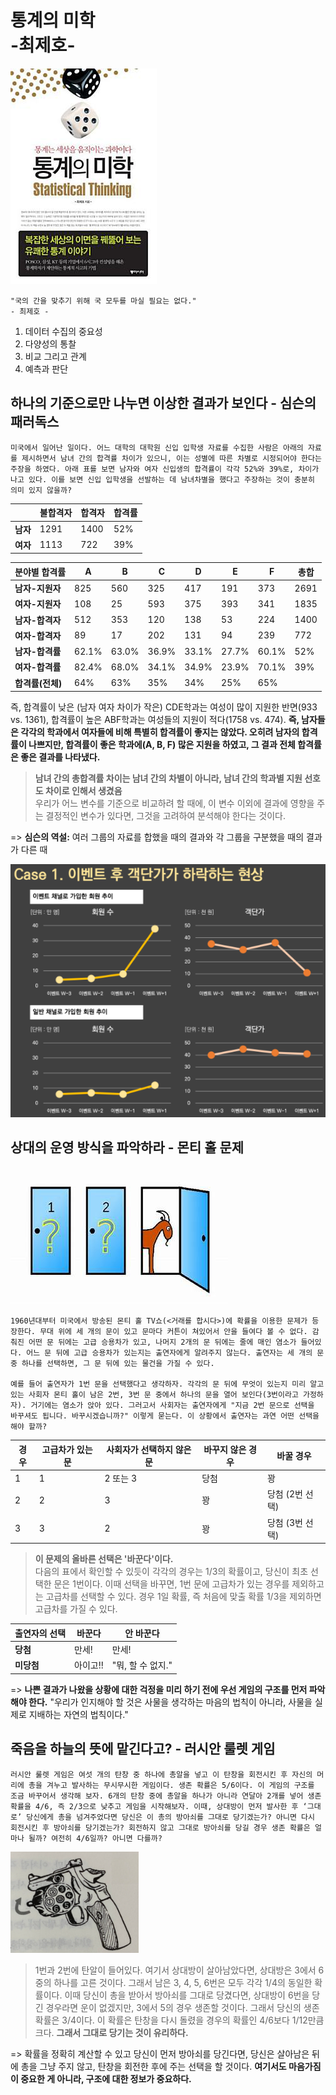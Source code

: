 # 통계의 미학<br>-최제호-

![스크린샷](../image/screenshot13.png)

```
"국의 간을 맞추기 위해 국 모두를 마실 필요는 없다."
- 최제호 -
```

1. 데이터 수집의 중요성
2. 다양성의 통찰
3. 비교 그리고 관계
4. 예측과 판단

## 하나의 기준으로만 나누면 이상한 결과가 보인다 - 심슨의 패러독스

```
미국에서 일어난 일이다. 어느 대학의 대학원 신입 입학생 자료를 수집한 사람은 아래의 자료를 제시하면서 남녀 간의 합격률 차이가 있으니, 이는 성별에 따른 차별로 시정되어야 한다는 주장을 하였다. 아래 표를 보면 남자와 여자 신입생의 합격률이 각각 52%와 39%로, 차이가 나고 있다. 이를 보면 신입 입학생을 선발하는 데 남녀차별을 했다고 주장하는 것이 충분히 의미 있지 않을까?
```

|           | 불합격자 | 합격자 | 합격률 |
|-----------|----------|--------|--------|
| **남자**  | 1291     | 1400   | 52%    |
| **여자**  | 1113     | 722    | 39%    |

| 분야별 합격률     | A      | B      | C      | D      | E      | F      | 총합   |
|------------------|--------|--------|--------|--------|--------|--------|--------|
| **남자-지원자**  | 825    | 560    | 325    | 417    | 191    | 373    | 2691   |
| **여자-지원자**  | 108    | 25     | 593    | 375    | 393    | 341    | 1835   |
| **남자-합격자**  | 512    | 353    | 120    | 138    | 53     | 224    | 1400   |
| **여자-합격자**  | 89     | 17     | 202    | 131    | 94     | 239    | 772    |
| **남자-합격률**  | 62.1%  | 63.0%  | 36.9%  | 33.1%  | 27.7%  | 60.1%  | 52%    |
| **여자-합격률**  | 82.4%  | 68.0%  | 34.1%  | 34.9%  | 23.9%  | 70.1%  | 39%    |
| **합격률(전체)** | 64%    | 63%    | 35%    | 34%    | 25%    | 65%    |        |

즉, 합격률이 낮은 (남자 여자 차이가 작은) CDE학과는 여성이 많이 지원한 반면(933 vs. 1361), 합격률이 높은 ABF학과는 여성들의 지원이 적다(1758 vs. 474). **즉, 남자들은 각각의 학과에서 여자들에 비해 특별히 합격률이 좋지는 않았다. 오히려 남자의 합격률이 나쁘지만, 합격률이 좋은 학과에(A, B, F) 많은 지원을 하였고, 그 결과 전체 합격률은 좋은 결과를 나타냈다.**

> **남녀 간의 총합격률 차이는 남녀 간의 차별이 아니라, 남녀 간의 학과별 지원 선호도 차이로 인해서 생겼음**<br>
우리가 어느 변수를 기준으로 비교하려 할 때에, 이 변수 이외에 결과에 영향을 주는 결정적인 변수가 있다면, 그것을 고려하여 분석해야 한다는 것이다.

=> **심슨의 역설:** 여러 그룹의 자료를 합했을 때의 결과와 각 그룹을 구분했을 때의 결과가 다른 때

![스크린샷](../image/screenshot14.png)


## 상대의 운영 방식을 파악하라 - 몬티 홀 문제

![스크린샷](../image/screenshot15.png)

```
1960년대부터 미국에서 방송된 몬티 홀 TV쇼(<거래를 합시다>)에 확률을 이용한 문제가 등장한다. 무대 위에 세 개의 문이 있고 문마다 커튼이 쳐있어서 안을 들여다 볼 수 없다. 감춰진 어떤 문 뒤에는 고급 승용차가 있고, 나머지 2개의 문 뒤에는 줄에 매인 염소가 들어있다. 어느 문 뒤에 고급 승용차가 있는지는 출연자에게 알려주지 않는다. 출연자는 세 개의 문 중 하나를 선택하면, 그 문 뒤에 있는 물건을 가질 수 있다.

예를 들어 출연자가 1번 문을 선택했다고 생각하자. 각각의 문 뒤에 무엇이 있는지 미리 알고 있는 사회자 몬티 홀이 남은 2번, 3번 문 중에서 하나의 문을 열어 보인다(3번이라고 가정하자). 거기에는 염소가 앉아 있다. 그러고서 사회자는 출연자에게 "지금 2번 문으로 선택을 바꾸셔도 됩니다. 바꾸시겠습니까?" 이렇게 묻는다. 이 상황에서 출연자는 과연 어떤 선택을 해야 할까?
```

| 경우 | 고급차가 있는 문 | 사회자가 선택하지 않은 문 | 바꾸지 않은 경우 | 바꿀 경우       |
|------|------------------|---------------------------|------------------|-----------------|
| 1    | 1                | 2 또는 3                 | 당첨             | 꽝             |
| 2    | 2                | 3                         | 꽝             | 당첨 (2번 선택) |
| 3    | 3                | 2                         | 꽝             | 당첨 (3번 선택) |

> **이 문제의 올바른 선택은 '바꾼다'이다.**<br>
다음의 표에서 확인할 수 있듯이 각각의 경우는 1/3의 확률이고, 당신이 최초 선택한 문은 1번이다. 이때 선택을 바꾸면, 1번 문에 고급차가 있는 경우를 제외하고는 고급차를 선택할 수 있다. 경우 1일 확률, 즉 처음에 맞출 확률 1/3을 제외하면 고급차를 가질 수 있다.

| 출연자의 선택 | 바꾼다    | 안 바꾼다       |
|---------------|----------|----------------|
| **당첨**      | 만세!     | 만세!           |
| **미당첨**    | 아이고!!  | "뭐, 할 수 없지." |

=> **나쁜 결과가 나왔을 상황에 대한 걱정을 미리 하기 전에 우선 게임의 구조를 먼저 파악해야 한다.** "우리가 인지해야 할 것은 사물을 생각하는 마음의 법칙이 아니라, 사물을 실제로 지배하는 자연의 법칙이다."


## 죽음을 하늘의 뜻에 맡긴다고? - 러시안 룰렛 게임

```
러시안 룰렛 게임은 여섯 개의 탄창 중 하나에 총알을 넣고 이 탄창을 회전시킨 후 자신의 머리에 총을 겨누고 발사하는 무시무시한 게임이다. 생존 확률은 5/6이다. 이 게임의 구조를 조금 바꾸어서 생각해 보자. 6개의 탄창 중에 총알을 하나가 아니라 연달아 2개를 넣어 생존 확률을 4/6, 즉 2/3으로 낮추고 게임을 시작해보자. 이때, 상대방이 먼저 발사한 후 ‘그대로’ 당신에게 총을 넘겨주었다면 당신은 이 총의 방아쇠를 그대로 당기겠는가? 아니면 다시 회전시킨 후 방아쇠를 당기겠는가? 회전하지 않고 그대로 방아쇠를 당길 경우 생존 확률은 얼마나 될까? 여전히 4/6일까? 아니면 다를까?
```

![스크린샷](../image/screenshot16.png)

> 1번과 2번에 탄알이 들어있다. 여기서 상대방이 살아남았다면, 상대방은 3에서 6 중의 하나를 고른 것이다. 그래서 남은 3, 4, 5, 6번은 모두 각각 1/4의 동일한 확률이다. 이때 당신이 총을 받아서 방아쇠를 그대로 당겼다면, 상대방이 6번을 당긴 경우라면 운이 없겠지만, 3에서 5의 경우 생존할 것이다. 그래서 당신의 생존확률은 3/4이다. 이 확률은 탄창을 다시 돌렸을 경우의 확률인 4/6보다 1/12만큼 크다. **그래서 그대로 당기는 것이 유리하다.**

=> 확률을 정확히 계산할 수 있고 당신이 먼저 방아쇠를 당긴다면, 당신은 살아남은 뒤에 총을 그냥 주지 않고, 탄창을 회전한 후에 주는 선택을 할 것이다. **여기서도 마음가짐이 중요한 게 아니라, 구조에 대한 정보가 중요하다.**
